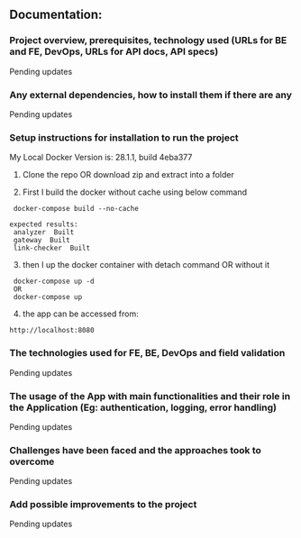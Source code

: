 ## Documentation:

### Project overview, prerequisites, technology used (URLs for BE and FE, DevOps, URLs for API docs, API specs)
Pending updates


### Any external dependencies, how to install them if there are any
Pending updates

### Setup instructions for installation to run the project
My Local Docker Version is: 28.1.1, build 4eba377

1. Clone the repo OR download zip and extract into a folder

2. First I build the docker without cache using below command

```
 docker-compose build --no-cache

```

```
expected results:
 analyzer  Built
 gateway  Built
 link-checker  Built
 ```

3. then I up the docker container with detach command OR without it

```
 docker-compose up -d 
 OR
 docker-compose up 

```
4. the app can be accessed from:
```
http://localhost:8080 

```

### The technologies used for FE, BE, DevOps and field validation 
Pending updates


### The usage of the App with main functionalities and their role in the Application (Eg: authentication, logging, error handling)
Pending updates


### Challenges have been faced and the approaches took to overcome
Pending updates



### Add possible improvements to the project
Pending updates